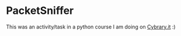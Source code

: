 # PacketSniffer
This was an activity/task in a python course I am doing on <a href="https://www.cybrary.it">Cybrary.it</a> :)
